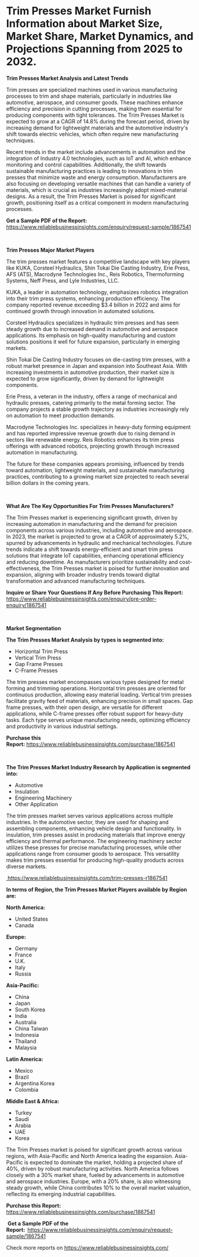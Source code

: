 <p><h1>Trim Presses Market Furnish Information about Market Size, Market Share, Market Dynamics, and Projections Spanning from 2025 to 2032.</h1></p><p><strong>Trim Presses Market Analysis and Latest Trends</strong></p>
<p><p>Trim presses are specialized machines used in various manufacturing processes to trim and shape materials, particularly in industries like automotive, aerospace, and consumer goods. These machines enhance efficiency and precision in cutting processes, making them essential for producing components with tight tolerances. The Trim Presses Market is expected to grow at a CAGR of 14.8% during the forecast period, driven by increasing demand for lightweight materials and the automotive industry's shift towards electric vehicles, which often require new manufacturing techniques.</p><p>Recent trends in the market include advancements in automation and the integration of Industry 4.0 technologies, such as IoT and AI, which enhance monitoring and control capabilities. Additionally, the shift towards sustainable manufacturing practices is leading to innovations in trim presses that minimize waste and energy consumption. Manufacturers are also focusing on developing versatile machines that can handle a variety of materials, which is crucial as industries increasingly adopt mixed-material designs. As a result, the Trim Presses Market is poised for significant growth, positioning itself as a critical component in modern manufacturing processes.</p></p>
<p><strong>Get a Sample PDF of the Report:&nbsp;</strong> <a href="https://www.reliablebusinessinsights.com/enquiry/request-sample/1867541?utm_campaign=2525&utm_medium=2&utm_source=Github&utm_content=ia&utm_term=19022025&utm_id=trim-presses">https://www.reliablebusinessinsights.com/enquiry/request-sample/1867541</a></p>
<p>&nbsp;</p>
<p><strong>Trim Presses Major Market Players</strong></p>
<p><p>The trim presses market features a competitive landscape with key players like KUKA, Corsteel Hydraulics, Shin Tokai Die Casting Industry, Erie Press, AFS (ATS), Macrodyne Technologies Inc., Reis Robotics, Thermoforming Systems, Neff Press, and Lyle Industries, LLC. </p><p>KUKA, a leader in automation technology, emphasizes robotics integration into their trim press systems, enhancing production efficiency. The company reported revenue exceeding $3.4 billion in 2022 and aims for continued growth through innovation in automated solutions. </p><p>Corsteel Hydraulics specializes in hydraulic trim presses and has seen steady growth due to increased demand in automotive and aerospace applications. Its emphasis on high-quality manufacturing and custom solutions positions it well for future expansion, particularly in emerging markets.</p><p>Shin Tokai Die Casting Industry focuses on die-casting trim presses, with a robust market presence in Japan and expansion into Southeast Asia. With increasing investments in automotive production, their market size is expected to grow significantly, driven by demand for lightweight components.</p><p>Erie Press, a veteran in the industry, offers a range of mechanical and hydraulic presses, catering primarily to the metal forming sector. The company projects a stable growth trajectory as industries increasingly rely on automation to meet production demands.</p><p>Macrodyne Technologies Inc. specializes in heavy-duty forming equipment and has reported impressive revenue growth due to rising demand in sectors like renewable energy. Reis Robotics enhances its trim press offerings with advanced robotics, projecting growth through increased automation in manufacturing.</p><p>The future for these companies appears promising, influenced by trends toward automation, lightweight materials, and sustainable manufacturing practices, contributing to a growing market size projected to reach several billion dollars in the coming years.</p></p>
<p>&nbsp;</p>
<p><strong>What Are The Key Opportunities For Trim Presses Manufacturers?</strong></p>
<p><p>The Trim Presses market is experiencing significant growth, driven by increasing automation in manufacturing and the demand for precision components across various industries, including automotive and aerospace. In 2023, the market is projected to grow at a CAGR of approximately 5.2%, spurred by advancements in hydraulic and mechanical technologies. Future trends indicate a shift towards energy-efficient and smart trim press solutions that integrate IoT capabilities, enhancing operational efficiency and reducing downtime. As manufacturers prioritize sustainability and cost-effectiveness, the Trim Presses market is poised for further innovation and expansion, aligning with broader industry trends toward digital transformation and advanced manufacturing techniques.</p></p>
<p><strong>Inquire or Share Your Questions If Any Before Purchasing This Report:</strong> <a href="https://www.reliablebusinessinsights.com/enquiry/pre-order-enquiry/1867541?utm_campaign=2525&utm_medium=2&utm_source=Github&utm_content=ia&utm_term=19022025&utm_id=trim-presses">https://www.reliablebusinessinsights.com/enquiry/pre-order-enquiry/1867541</a></p>
<p>&nbsp;</p>
<p><strong>Market Segmentation</strong></p>
<p><strong>The Trim Presses Market Analysis by types is segmented into:</strong></p>
<p><ul><li>Horizontal Trim Press</li><li>Vertical Trim Press</li><li>Gap Frame Presses</li><li>C-Frame Presses</li></ul></p>
<p><p>The trim presses market encompasses various types designed for metal forming and trimming operations. Horizontal trim presses are oriented for continuous production, allowing easy material loading. Vertical trim presses facilitate gravity feed of materials, enhancing precision in small spaces. Gap frame presses, with their open design, are versatile for different applications, while C-frame presses offer robust support for heavy-duty tasks. Each type serves unique manufacturing needs, optimizing efficiency and productivity in various industrial settings.</p></p>
<p><strong>Purchase this Report:&nbsp;</strong><a href="https://www.reliablebusinessinsights.com/purchase/1867541?utm_campaign=2525&utm_medium=2&utm_source=Github&utm_content=ia&utm_term=19022025&utm_id=trim-presses">https://www.reliablebusinessinsights.com/purchase/1867541</a></p>
<p>&nbsp;</p>
<p><strong>The Trim Presses Market Industry Research by Application is segmented into:</strong></p>
<p><ul><li>Automotive</li><li>Insulation</li><li>Engineering Machinery</li><li>Other Application</li></ul></p>
<p><p>The trim presses market serves various applications across multiple industries. In the automotive sector, they are used for shaping and assembling components, enhancing vehicle design and functionality. In insulation, trim presses assist in producing materials that improve energy efficiency and thermal performance. The engineering machinery sector utilizes these presses for precise manufacturing processes, while other applications range from consumer goods to aerospace. This versatility makes trim presses essential for producing high-quality products across diverse markets.</p></p>
<p><a href="https://www.reliablebusinessinsights.com/trim-presses-r1867541?utm_campaign=2525&utm_medium=2&utm_source=Github&utm_content=ia&utm_term=19022025&utm_id=trim-presses">&nbsp;https://www.reliablebusinessinsights.com/trim-presses-r1867541</a></p>
<p><strong>In terms of Region, the Trim Presses Market Players available by Region are:</strong></p>
<p>
    <p> <strong> North America: </strong>
        <ul>
            <li>United States</li>
            <li>Canada</li>
        </ul>
        </p> 
    <p> <strong> Europe: </strong>
        <ul>
            <li>Germany</li>
            <li>France</li>
            <li>U.K.</li>
            <li>Italy</li>
            <li>Russia</li>
        </ul>
        </p> 
    <p> <strong> Asia-Pacific: </strong>
        <ul>
            <li>China</li>
            <li>Japan</li>
            <li>South Korea</li>
            <li>India</li>
            <li>Australia</li>
            <li>China Taiwan</li>
            <li>Indonesia</li>
            <li>Thailand</li>
            <li>Malaysia</li>
        </ul>
        </p> 
    <p> <strong> Latin America: </strong>
        <ul>
            <li>Mexico</li>
            <li>Brazil</li>
            <li>Argentina Korea</li>
            <li>Colombia</li>
        </ul>
        </p> 
    <p> <strong> Middle East & Africa: </strong>
        <ul>
            <li>Turkey</li>
            <li>Saudi</li>
            <li>Arabia</li>
            <li>UAE</li>
            <li>Korea</li>
        </ul>
    </p>
    </p>
<p><p>The Trim Presses market is poised for significant growth across various regions, with Asia-Pacific and North America leading the expansion. Asia-Pacific is expected to dominate the market, holding a projected share of 40%, driven by robust manufacturing activities. North America follows closely with a 30% market share, fueled by advancements in automotive and aerospace industries. Europe, with a 20% share, is also witnessing steady growth, while China contributes 10% to the overall market valuation, reflecting its emerging industrial capabilities.</p></p>
<p><strong>Purchase this Report: </strong><a href="https://www.reliablebusinessinsights.com/purchase/1867541?utm_campaign=2525&utm_medium=2&utm_source=Github&utm_content=ia&utm_term=19022025&utm_id=trim-presses">https://www.reliablebusinessinsights.com/purchase/1867541</a></p>
<p>&nbsp;<strong>Get a Sample PDF of the Report:&nbsp;&nbsp;</strong><a href="https://www.reliablebusinessinsights.com/enquiry/request-sample/1867541?utm_campaign=2525&utm_medium=2&utm_source=Github&utm_content=ia&utm_term=19022025&utm_id=trim-presses">https://www.reliablebusinessinsights.com/enquiry/request-sample/1867541</a></p>
<p><strong></strong></p>
<p>Check more reports on <a href="https://www.reliablebusinessinsights.com/?utm_campaign=2525&utm_medium=2&utm_source=Github&utm_content=ia&utm_term=19022025&utm_id=trim-presses">https://www.reliablebusinessinsights.com/</a></p>